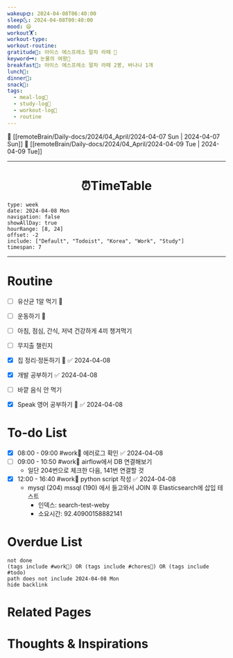 ```yaml
---
wakeup🌞: 2024-04-08T06:40:00
sleep🌜: 2024-04-08T00:40:00
mood: 😄
workout🏋️: 
workout-type: 
workout-routine: 
gratitude🙏: 아이스 에스프레소 말차 라떼 🧊
keyword🗝️: 눈물의 여왕👑
breakfast🍳: 아이스 에스프레소 말차 라떼 2봉, 바나나 1개
lunch🍚: 
dinner🥗: 
snack🍬: 
tags:
  - meal-log📝
  - study-log📓
  - workout-log💪
  - routine
---
```


🔺 [[remoteBrain/Daily-docs/2024/04_April/2024-04-07 Sun | 2024-04-07 Sun]]
🔻 [[remoteBrain/Daily-docs/2024/04_April/2024-04-09 Tue | 2024-04-09 Tue]]
___
<h1> <center>⏰TimeTable </center> </h1>

```gEvent
type: week
date: 2024-04-08 Mon
navigation: false
showAllDay: true
hourRange: [8, 24]
offset: -2
include: ["Default", "Todoist", "Korea", "Work", "Study"]
timespan: 7
```

--- 


# Routine 

- [ ] 유산균 1알 먹기 🔼 
- [ ] 운동하기 🔼
- [ ] 아침, 점심, 간식, 저녁 건강하게 4끼 챙겨먹기
- [ ] 무지출 챌린지 
- [x] 집 정리·정돈하기 🔼 ✅ 2024-04-08
- [x] 개발 공부하기 ✅ 2024-04-08
- [ ] 바깥 음식 안 먹기 
- [x] Speak 영어 공부하기 🔼 ✅ 2024-04-08


# To-do List

- [x] 08:00 - 09:00 #work💼 에러로그 확인 ✅ 2024-04-08
- [ ] 09:00 - 10:50 #work💼 airflow에서 DB 연결해보기 
	- 일단 204번으로 체크한 다음, 141번 연결할 것
- [x] 12:00 - 16:40 #work💼 python script 작성 ✅ 2024-04-08
	- mysql (204) mssql (190) 에서 들고와서 JOIN 후 Elasticsearch에 삽입 테스트
		- 인덱스: search-test-weby 
		- 소요시간: 92.40900158882141

# Overdue List
```tasks
not done
(tags include #work💼) OR (tags include #chores🧺) OR (tags include #todo)
path does not include 2024-04-08 Mon
hide backlink
```

# Related Pages



# Thoughts & Inspirations

